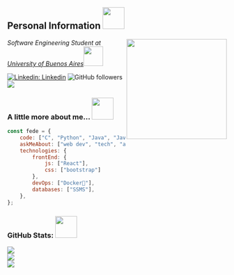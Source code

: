 <h2>Personal Information <img src="https://media0.giphy.com/media/NDqBIAjtA1Z72/giphy.gif" width="50"></h2>
<img align='right' src="https://media1.giphy.com/media/v1.Y2lkPTc5MGI3NjExY2E4MmY3NjA5MDc5YjlmOTllMDdmNGU2NGNjZjc4NzQ0OTQ2MzBhZiZjdD1n/7NoNw4pMNTvgc/giphy.gif" width="230">
<p><em>Software Engineering Student at <a href="https://www.fi.uba.ar/">University of Buenos Aires</a><img src="https://media3.giphy.com/media/sW0L5TunRpSCFD954x/giphy.gif" width="45"> 
</em></p>

[![Linkedin: Linkedin](https://img.shields.io/badge/-Linkedin-blue?style=flat-square&logo=Linkedin&logoColor=white&link=https://www.linkedin.com/in/federicodelpup/)](https://www.linkedin.com/in/federicodelpup/)
![GitHub followers](https://img.shields.io/github/followers/fdelpup?label=Follow&style=social)
![](https://visitor-badge.glitch.me/badge?page_id=fdelpup)

### A little more about me... <img src="https://media2.giphy.com/media/SKGo6OYe24EBG/giphy.gif" width="50">

```javascript
const fede = {
    code: ["C", "Python", "Java", "JavaScript"],
    askMeAbout: ["web dev", "tech", "app dev", "gaming", "computers"],
    technologies: {
        frontEnd: {
            js: ["React"],
            css: ["bootstrap"]
        },
        devOps: ["Docker🐳"],
        databases: ["SSMS"],
    },
};
```

### GitHub Stats: <img src="https://media1.giphy.com/media/WKVayVkGMJkFPQxm1W/giphy.gif" width="50">
![](https://github-readme-stats.vercel.app/api?username=fdelpup&theme=midnight-purple&hide_border=false&include_all_commits=true&count_private=true)<br/>
![](https://github-readme-streak-stats.herokuapp.com/?user=fdelpup&theme=midnight-purple&hide_border=false)<br/>
![](https://github-readme-stats.vercel.app/api/top-langs/?username=fdelpup&theme=midnight-purple&hide_border=false&include_all_commits=true&count_private=true&layout=compact)


<!--
**fdelpup/fdelpup** is a ✨ _special_ ✨ repository because its `README.md` (this file) appears on your GitHub profile.

Here are some ideas to get you started:

- 🔭 I’m currently working on ...
- 🌱 I’m currently learning ...
- 👯 I’m looking to collaborate on ...
- 🤔 I’m looking for help with ...
- 💬 Ask me about ...
- 📫 How to reach me: ...
- 😄 Pronouns: ...
- ⚡ Fun fact: ...
-->
